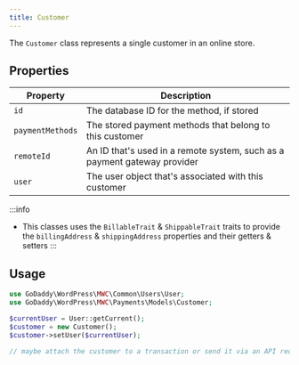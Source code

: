 ```yaml
---
title: Customer
---
```


The `Customer` class represents a single customer in an online store.

## Properties
|Property|Description|
|-|-|
|`id`| The database ID for the method, if stored|
|`paymentMethods`|The stored payment methods that belong to this customer|
|`remoteId`|An ID that's used in a remote system, such as a payment gateway provider|
|`user`|The user object that's associated with this customer|

:::info
* This classes uses the `BillableTrait` & `ShippableTrait` traits to provide the `billingAddress` & `shippingAddress` properties and their getters & setters
:::

## Usage
```php
use GoDaddy\WordPress\MWC\Common\Users\User;
use GoDaddy\WordPress\MWC\Payments\Models\Customer;

$currentUser = User::getCurrent();
$customer = new Customer();
$customer->setUser($currentUser);

// maybe attach the customer to a transaction or send it via an API request
```